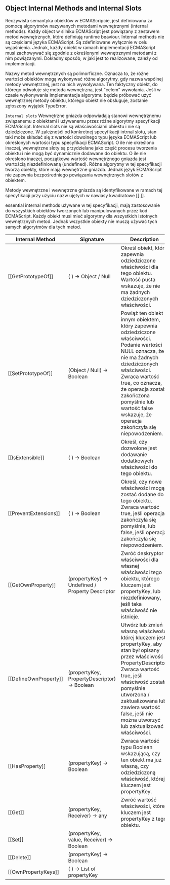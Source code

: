 ## Object Internal Methods and Internal Slots

Reczywista semantyka obiektów w ECMAScripcie, jest definiowana za pomocą algorytmów nazywanych metodami wewnętrznymi (internal methods).
Każdy object w silniku ECMAScript jest powiązany z zestawem metod wewnętrznych, które definiują runtime beaviour. 
Internal methods nie są częściami języka ECMAScript. Są zdefiniowane wyłącznie w celu wyjaśnienia.
Jednak, każdy obiekt w ramach implementacji ECMAScript musi zachowywać się zgodnie z określonymi wewnętrznymi metodami z nim powiązanymi.
Dokładny sposób, w jaki jest to realizowane, zależy od implementacji.

Nazwy metod wewnętrznych są polimorficzne. Oznacza to, że różne wartości obiektów mogą wykonywać różne algorytmy, 
gdy nazwa wspólnej metody wewnętrznej, jest na nich wywoływana. Ten faktyczny obiekt, do którego odwołuje się metoda wewnętrzna, 
jest "celem" wywołania. Jeśli w czasie wykonywania implementacja algorytmu będzie próbować użyć wewnętrznej metody obiektu, 
którego obiekt nie obsługuje, zostanie zgłoszony wyjątek TypeError.

`Internal slots` Wewnętrzne gniazda odpowiadają stanowi wewnętrznemu związanemu z obiektami 
i używanemu przez różne algorytmy specyfikacji ECMAScript. Internal slots nie są właściwościami obiektu i nie są dziedziczone.
W zależnośći od konkretnej specyfikacji intrnal slotu, stan taki może składać się z wartości dowolnego typu języka ECMAScript
lub określonych wartości typu specyfikacji ECMAScript. O ile nie określono inaczej, wewnętrzne sloty są przydzielane 
jako część procesu tworzenia obiektu i nie mogą być dynamicznie dodawane do obiektu. O ile nie określono inaczej, początkowa 
wartość wewnętrznego gniazda jest wartością niezdefiniowaną (undefined).
Różne algorytmy w tej specyfikacji tworzą obiekty, które mają wewnętrzne gniazda.
Jednak język ECMAScript nie zapewnia bezpośredniego powiązania wewnętrznych slotów z obiektem.

Metody wewnętrzne i wewnętrzne gniazda są identyfikowane w ramach tej specyfikacji przy użyciu nazw ujętych w nawiasy kwadratowe [[ ]].

essential internal methods używane w tej specyfikacji, mają zastosowanie do wszystkich obiektów tworzonych lub manipulowanych przez kod ECMAScript.
Każdy obiekt musi mieć algorytmy dla wszystkich istotnych wewnętrznych metod. Jednak wszystkie obiekty nie muszą używać tych samych 
algorytmów dla tych metod.

| Internal Method | Signature	| Description |
|---------------- | --------- | ----------- |
| [[GetPrototypeOf]] | ( ) → Object / Null	| Określ obiekt, który zapewnia odziedziczone właściwości dla tego obiektu. Wartość pusta wskazuje, że nie ma żadnych dziedziczonych właściwości. |
| [[SetPrototypeOf]] | (Object / Null) → Boolean | Powiąż ten obiekt z innym obiektem, który zapewnia odziedziczone właściwości. Podanie wartości NULL oznacza, że ​​nie ma żadnych dziedziczonych właściwości. Zwraca wartość true, co oznacza, że ​​operacja została zakończona pomyślnie lub wartość false wskazuje, że operacja zakończyła się niepowodzeniem. |
| [[IsExtensible]] | ( ) → Boolean | Określ, czy dozwolone jest dodawanie dodatkowych właściwości do tego obiektu. |
| [[PreventExtensions]]	| ( ) → Boolean	| Określ, czy nowe właściwości mogą zostać dodane do tego obiektu. Zwraca wartość true, jeśli operacja zakończyła się pomyślnie, lub false, jeśli operacja zakończyła się niepowodzeniem. |
| [[GetOwnProperty]] | (propertyKey) → Undefined / Property Descriptor | Zwróć deskryptor właściwości dla własnej właściwości tego obiektu, którego kluczem jest propertyKey, lub niezdefiniowany, jeśli taka właściwość nie istnieje. |
| [[DefineOwnProperty]]	| (propertyKey, PropertyDescriptor) → Boolean	| Utwórz lub zmień własną właściwość, której kluczem jest propertyKey, aby stan był opisany przez właściwość PropertyDescriptor. Zwraca wartość true, jeśli właściwość została pomyślnie utworzona / zaktualizowana lub zawiera wartość false, jeśli nie można utworzyć lub zaktualizować właściwości. |
| [[HasProperty]]	| (propertyKey) → Boolean | Zwraca wartość typu Boolean wskazującą, czy ten obiekt ma już własną, czy odziedziczoną właściwość, której kluczem jest propertyKey. |
| [[Get]] | (propertyKey, Receiver) → any |	Zwróć wartość właściwości, której kluczem jest propertyKey z tego obiektu. |
| [[Set]]	| (propertyKey, value, Receiver) → Boolean	|  |
| [[Delete]] | (propertyKey) → Boolean |  |
| [[OwnPropertyKeys]] |	( ) → List of propertyKey |  |
